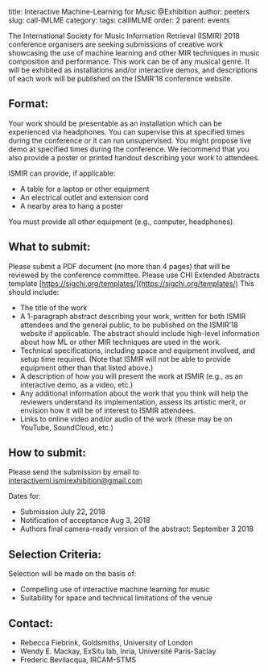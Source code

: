 title: Interactive Machine-Learning for Music @Exhibition
author: peeters
slug: call-IMLME
category:
tags: callIMLME
order: 2
parent: events


The International Society for Music Information Retrieval (ISMIR) 2018 conference organisers are seeking submissions of creative work showcasing the use of machine learning and other MIR techniques in music composition and performance. This work can be of any musical genre. It will be exhibited as installations and/or interactive demos, and descriptions of each work will be published on the ISMIR’18 conference website.

## Format:

Your work should be presentable as an installation which can be experienced via headphones. You can supervise this at specified times during the conference or it can run unsupervised. You might propose live demo at specified times during the conference. We recommend that you also provide a poster or printed handout describing your work to attendees.

ISMIR can provide, if applicable:

- A table for a laptop or other equipment 
- An electrical outlet and extension cord 
- A nearby area to hang a poster 


You must provide all other equipment (e.g., computer, headphones). 

## What to submit:

Please submit a PDF document (no more than 4 pages) that will be reviewed by the conference committee. Please use CHI Extended Abstracts template [https://sigchi.org/templates/](https://sigchi.org/templates/)
This should include:

- The title of the work
- A 1-paragraph abstract describing your work, written for both ISMIR attendees and the general public, to be published on the ISMIR’18 website if applicable. The abstract should include high-level information about how ML or other MIR techniques are used in the work.
- Technical specifications, including space and equipment involved, and setup time required. (Note that ISMIR will not be able to provide equipment other than that listed above.)
- A description of how you will present the work at ISMIR (e.g., as an interactive demo, as a video, etc.)
- Any additional information about the work that you think will help the reviewers understand its implementation, assess its artistic merit, or envision how it will be of interest to ISMIR attendees.
- Links to online video and/or audio of the work (these may be on YouTube, SoundCloud, etc.)



## How to submit:

Please send the submission by email to [interactiveml.ismirexhibition@gmail.com](mailto:interactiveml.ismirexhibition@gmail.com)

Dates for:

- Submission July 22, 2018
- Notification of acceptance    Aug 3, 2018
- Authors final camera-ready version of the abstract: September 3 2018

## Selection Criteria:

Selection will be made on the basis of:

- Compelling use of interactive machine learning for music
- Suitability for space and technical limitations of the venue


## Contact: 

- Rebecca Fiebrink, Goldsmiths, University of London
- Wendy E. Mackay, ExSitu lab, Inria, Université Paris-Saclay
- Frederic Bevilacqua, IRCAM-STMS